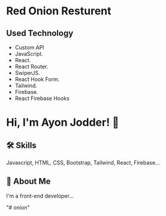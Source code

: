 # Red Onion Resturent
## Used Technology

- Custom API
- JavaScript.
- React.
- React Router.
- SwiperJS.
- React Hook Form.
- Tailwind.
- Firebase.
- React Firebase Hooks


# Hi, I'm Ayon Jodder! 👋


## 🛠 Skills
Javascript, HTML, CSS, Bootstrap, Tailwind, React, Firebase...


## 🚀 About Me
I'm a front-end developer...

"# onion" 
